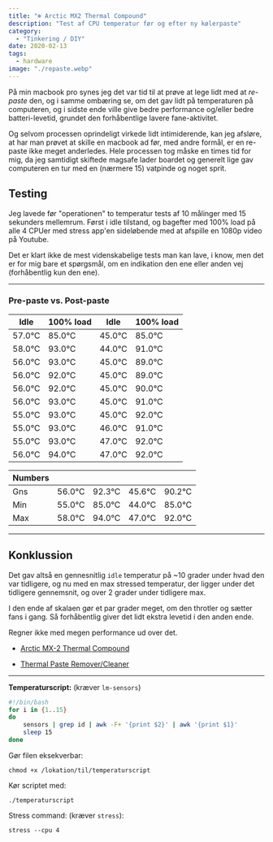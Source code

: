 ```yaml
---
title: "❄️ Arctic MX2 Thermal Compound"
description: "Test af CPU temperatur før og efter ny kølerpaste"
category:
  - "Tinkering / DIY"
date: 2020-02-13
tags:
  - hardware
image: "./repaste.webp"
---
```


På min macbook pro synes jeg det var tid til at prøve at lege lidt med at _re-paste_ den, og i samme ombæring se, om det gav lidt på temperaturen på computeren, og i sidste ende ville give bedre performance og/eller bedre batteri-levetid, grundet den forhåbentlige lavere fane-aktivitet.

Og selvom processen oprindeligt virkede lidt intimiderende, kan jeg afsløre, at har man prøvet at skille en macbook ad før, med andre formål, er en re-paste ikke meget anderledes. Hele processen tog måske en times tid for mig, da jeg samtidigt skiftede magsafe lader boardet og generelt lige gav computeren en tur med en (nærmere 15) vatpinde og noget sprit.

## Testing

Jeg lavede før "operationen" to temperatur tests af 10 målinger med 15 sekunders mellemrum. Først i idle tilstand, og bagefter med 100% load på alle 4 CPUer med stress app'en sideløbende med at afspille en 1080p video på Youtube.

Det er klart ikke de mest videnskabelige tests man kan lave, i know, men det er for mig bare et spørgsmål, om en indikation den ene eller anden vej (forhåbentlig kun den ene).

---

### Pre-paste vs. Post-paste

| Idle   | 100% load | Idle   | 100% load |
| ------ | --------- | ------ | --------- |
| 57.0°C | 85.0°C    | 45.0°C | 85.0°C    |
| 58.0°C | 93.0°C    | 44.0°C | 91.0°C    |
| 56.0°C | 93.0°C    | 45.0°C | 89.0°C    |
| 56.0°C | 92.0°C    | 45.0°C | 89.0°C    |
| 56.0°C | 92.0°C    | 45.0°C | 90.0°C    |
| 56.0°C | 93.0°C    | 45.0°C | 91.0°C    |
| 55.0°C | 93.0°C    | 45.0°C | 92.0°C    |
| 55.0°C | 93.0°C    | 46.0°C | 91.0°C    |
| 55.0°C | 93.0°C    | 47.0°C | 92.0°C    |
| 56.0°C | 94.0°C    | 47.0°C | 92.0°C    |

| Numbers |        |        |        |        |
| ------- | ------ | ------ | ------ | ------ |
| Gns     | 56.0°C | 92.3°C | 45.6°C | 90.2°C |
| Min     | 55.0°C | 85.0°C | 44.0°C | 85.0°C |
| Max     | 58.0°C | 94.0°C | 47.0°C | 92.0°C |

---

## Konklussion

Det gav altså en gennesnitlig `idle` temperatur på ~10 grader under hvad den var tidligere, og nu med en max stressed temperatur, der ligger under det tidligere gennemsnit, og over 2 grader under tidligere max.

I den ende af skalaen gør et par grader meget, om den throtler og sætter fans i gang. Så forhåbentlig giver det lidt ekstra levetid i den anden ende.

Regner ikke med megen performance ud over det.

- [Arctic MX-2 Thermal Compound](https://www.pricerunner.dk/pl/184-3659487/Computer-koeling/Arctic-MX-2-4g-Sammenlign-Priser)

- [Thermal Paste Remover/Cleaner](https://www.coolerkit.dk/shop/arcticlean-60ml-kit-577p.html)

---

**Temperaturscript:** (kræver `lm-sensors`)

```bash
#!/bin/bash
for i in {1..15}
do
    sensors | grep id | awk -F+ '{print $2}' | awk '{print $1}'
    sleep 15
done
```

Gør filen eksekverbar:

`chmod +x /lokation/til/temperaturscript`

Kør scriptet med:

`./temperaturscript`

Stress command: (kræver `stress`):

`stress --cpu 4`
